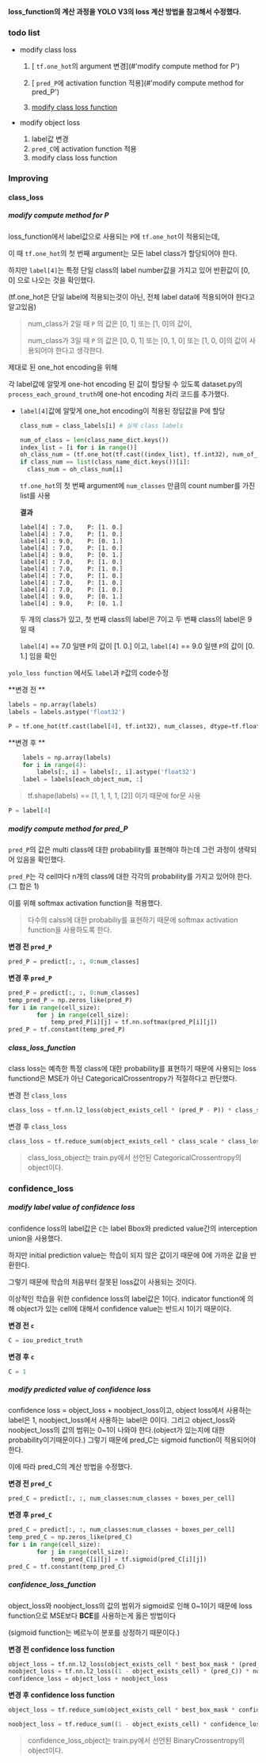 **loss_function의 계산 과정을 YOLO V3의 loss 계산 방법을 참고해서 수정했다.**



### **todo list**

- modify class loss 

  1. [ `tf.one_hot`의 argument 변경](#'modify compute method for P')

  2. [ `pred_P`에 activation function 적용](#'modify compute method for pred_P')

  3. [modify class loss function](#class_loss_function)
- modify object loss
  1. label값 변경
  2. `pred_C`에 activation function 적용
  3. modify class loss function



### Improving

#### class_loss

##### modify compute method for P

loss_function에서 label값으로 사용되는 `P`에 `tf.one_hot`이 적용되는데, 

이 때 `tf.one_hot`의 첫 번째 argument는 모든 label class가 할당되어야 한다.

하지만 `label[4]`는 특정 단일 class의 label number값을 가지고 있어 반환값이 [0, 0] 으로 나오는 것을 확인했다.

(tf.one_hot은 단일 label에 적용되는것이 아닌, 전체 label data에 적용되어야 한다고 알고있음)

> num_class가 2일 때 `P` 의 값은 [0, 1] 또는 [1, 0]의 값이,
>
> num_class가 3일 때 `P` 의 값은 [0, 0, 1] 또는 [0, 1, 0] 또는 [1, 0, 0]의 값이 사용되어야 한다고 생각한다.

제대로 된 one_hot encoding을 위해

각 label값에 알맞게 one-hot encoding 된 값이 할당될 수 있도록 dataset.py의 `process_each_ground_truth`에 one-hot encoding 처리 코드를 추가했다.

- `label[4]`값에 알맞게 one_hot encoding이 적용된 정답값을 P에 할당

  ```python
  class_num = class_labels[i] # 실제 class labels
  
  num_of_class = len(class_name_dict.keys()) 
  index_list = [i for i in range()]
  oh_class_num = (tf.one_hot(tf.cast((index_list), tf.int32), num_of_class, dtype=tf.float32))
  if class_num == list(class_name_dict.keys())[i]:
  	class_num = oh_class_num[i]
  ```
  
  `tf.one_hot`의 첫 번째 argument에 `num_classes` 만큼의 count number를 가진 list를 사용
  
  
  
  **결과**
  
  ```
  label[4] : 7.0,    P: [1. 0.]
  label[4] : 7.0,    P: [1. 0.]
  label[4] : 9.0,    P: [0. 1.]
  label[4] : 7.0,    P: [1. 0.]
  label[4] : 9.0,    P: [0. 1.]
  label[4] : 7.0,    P: [1. 0.]
  label[4] : 7.0,    P: [1. 0.]
  label[4] : 7.0,    P: [1. 0.]
  label[4] : 7.0,    P: [1. 0.]
  label[4] : 7.0,    P: [1. 0.]
  label[4] : 9.0,    P: [0. 1.]
  label[4] : 9.0,    P: [0. 1.]
  ```
  
  두 개의 class가 있고, 첫 번째 class의 label은 7이고 두 번째 class의 label은 9일 때
  
  `label[4]` == 7.0 일땐  `P`의 값이 [1. 0.] 이고,  `label[4]` == 9.0 일땐  `P`의 값이 [0. 1.] 임을 확인 
  



`yolo_loss function` 에서도 `label`과 `P`값의 code수정

**변경 전 **

```python
labels = np.array(labels) 
labels = labels.astype('float32')
```



```python
P = tf.one_hot(tf.cast(label[4], tf.int32), num_classes, dtype=tf.float32)
```



**변경 후 **

```python
	labels = np.array(labels) 
	for i in range(4):	
		labels[:, i] = labels[:, i].astype('float32')
	label = labels[each_object_num, :]

```

> tf.shape(labels) == [1, 1, 1, 1, [2]] 이기 때문에 for문 사용



````python
P = label[4]
````





##### modify compute method for pred_P

`pred_P`의 값은 multi class에 대한 probability를 표현해야 하는데 그런 과정이 생략되어 있음을 확인했다.

`pred_P`는 각 cell마다 n개의 class에 대한 각각의 probability를 가지고 있어야 한다. (그 합은 1)

이를 위해 softmax activation function을 적용했다.

>  다수의 calss에 대한 probabiliy를 표현하기 때문에 softmax activation function을 사용하도록 한다.



**변경 전 `pred_P`**

```python
pred_P = predict[:, :, 0:num_classes] 
```



**변경 후 `pred_P`**

```python
pred_P = predict[:, :, 0:num_classes] 
temp_pred_P = np.zeros_like(pred_P)
for i in range(cell_size):
		for j in range(cell_size):
			temp_pred_P[i][j] = tf.nn.softmax(pred_P[i][j]) 
pred_P = tf.constant(temp_pred_P)
```





##### class_loss_function

class loss는 예측한 특정 class에 대한 probability를 표현하기 때문에 사용되는 loss functiond은 MSE가 아닌 CategoricalCrossentropy가 적절하다고 판단했다.

변경 전 `class_loss`

```python
class_loss = tf.nn.l2_loss(object_exists_cell * (pred_P - P)) * class_scale
```



변경 후 `class_loss`

```python
class_loss = tf.reduce_sum(object_exists_cell * class_scale * class_loss_object(P, pred_P))
```

> class_loss_object는 train.py에서 선언된 CategoricalCrossentropy의 object이다.



###  confidence_loss

##### modify label value of confidence loss

confidence loss의 label값은 `C`는 label Bbox와 predicted value간의 interception union을 사용했다.

하지만 initial prediction value는 학습이 되지 않은 값이기 때문에 0에 가까운 값을 반환한다. 

그렇기 때문에 학습의 처음부터 잘못된 loss값이 사용되는 것이다.

이상적인 학습을 위한 confidence loss의 label값은 1이다. indicator function에 의해 object가 있는 cell에 대해서 confidence value는 반드시 1이기 때문이다.



**변경 전 `c`**

```python
C = iou_predict_truth
```



**변경 후 `c`**

```python
C = 1
```





##### modify predicted value of confidence loss

confidence loss = object_loss + noobject_loss이고, object loss에서 사용하는 label은 1,  noobject_loss에서 사용하는 label은 0이다.
그리고 object_loss와 noobject_loss의 값의 범위는 0~1이 나와야 한다.(object가 있는지에 대한 probability이기때문이다.)
그렇기 때문에 pred_C는 sigmoid function이 적용되어야 한다.

이에 따라 pred_C의 계산 방법을 수정했다.



**변경 전 `pred_C`**

```python
pred_C = predict[:, :, num_classes:num_classes + boxes_per_cell]
```



**변경 후 `pred_C`**

```python
pred_C = predict[:, :, num_classes:num_classes + boxes_per_cell]
temp_pred_C = np.zeros_like(pred_C)
for i in range(cell_size):
		for j in range(cell_size):
			temp_pred_C[i][j] = tf.sigmoid(pred_C[i][j]) 
pred_C = tf.constant(temp_pred_C)
```



##### confidence_loss_function

object_loss와 noobject_loss의 값의 범위가 sigmoid로 인해 0~1이기 때문에 loss function으로 MSE보다 **BCE**를 사용하는게 옳은 방법이다

(sigmoid function는 베르누이 분포를 상정하기 때문이다.)



**변경 전 confidence loss function**

```python
object_loss = tf.nn.l2_loss(object_exists_cell * best_box_mask * (pred_C - C)) * object_scale
noobject_loss = tf.nn.l2_loss((1 - object_exists_cell) * (pred_C)) * noobject_scale
confidence_loss = object_loss + noobject_loss
```



**변경 후 confidence loss function**

```python
object_loss = tf.reduce_sum(object_exists_cell * best_box_mask * confidence_loss_object(C, pred_C) * object_scale)

noobject_loss = tf.reduce_sum((1 - object_exists_cell) * confidence_loss_object(0, pred_C) * noobject_scale)
```

> confidence_loss_object는 train.py에서 선언된 BinaryCrossentropy의 object이다.
